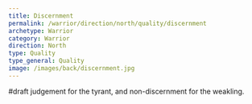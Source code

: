 ```yaml
---
title: Discernment
permalink: /warrior/direction/north/quality/discernment
archetype: Warrior
category: Warrior
direction: North
type: Quality
type_general: Quality
image: /images/back/discernment.jpg
---
```

#draft judgement for the tyrant, and non-discernment for the weakling. 
